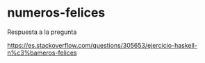 # numeros-felices

Respuesta a la pregunta

<https://es.stackoverflow.com/questions/305653/ejercicio-haskell-n%c3%bameros-felices>